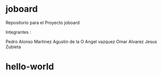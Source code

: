 # joboard

Repositorio para el Proyecto joboard

Integrantes :

Pedro Alonso Martinez
Agustin de la O
Angel vazquez
Omar Alvarez
Jesus Zubieta
# hello-world
